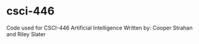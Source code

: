 # csci-446

Code used for CSCI-446 Artificial Intelligence
Written by: Cooper Strahan and Riley Slater
